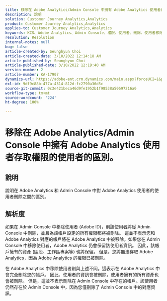 ```yaml
---
title: 移除在 Adobe Analytics/Admin Console 中擁有 Adobe Analytics 使用者存取權限的使用者的區別。
description: 說明
solution: Customer Journey Analytics,Analytics
product: Customer Journey Analytics,Analytics
applies-to: Customer Journey Analytics,Analytics
keywords: KCS、Adobe Analytics、Admin Console、權限、使用者、刪除、使用者移除
resolution: Resolution
internal-notes: null
bug: false
article-created-by: Seunghyun Choi
article-created-date: 3/10/2022 12:14:18 AM
article-published-by: Seunghyun Choi
article-published-date: 3/10/2022 12:19:40 AM
version-number: 2
article-number: KA-17907
dynamics-url: https://adobe-ent.crm.dynamics.com/main.aspx?forceUCI=1&pagetype=entityrecord&etn=knowledgearticle&id=ac67bd03-07a0-ec11-b400-0022480b0a3e
exl-id: 9df9c88b-477a-4314-812d-fc2790a36d5c
source-git-commit: 0c3e421beca46d9fe1952b1f98538a50697216a0
workflow-type: tm+mt
source-wordcount: '224'
ht-degree: 100%

---
```


# 移除在 Adobe Analytics/Admin Console 中擁有 Adobe Analytics 使用者存取權限的使用者的區別。

## 說明


說明在 Adobe Analytics 和 Admin Console 中對 Adobe Analytics 使用者的使用者刪除之間的區別。


## 解析度


如果在 Admin Console 中移除使用者 (Adobe ID)，則該使用者將從 Admin Console 中刪除，並且為該帳戶設定的所有權限都將被刪除。
這並不表示您和 Adobe Analytics 對應的帳戶將在 Adobe Analytics 中被移除。如果您在 Admin Console 中移除使用者，Adobe Analytics 仍會保留該使用者資訊。
因此，該帳戶擁有的資產 (區段、工作區專案等) 也將保留。
但是，您將無法存取 Adobe Analytics，因為 Adobe Analytics 的權限已被刪除。

在 Adobe Analytics 中移除使用者則與上述不同。這表示在 Adobe Analytics 中會完全刪除您的帳戶。
因此，使用者的資訊會被刪除，使用者擁有的所有資產也會被刪除。
但是，這並不表示刪除在 Admin Console 中存在的帳戶。該使用者仍然存在於 Admin Console 中，因為您僅刪除了 Admin Console 中的對應資訊。
